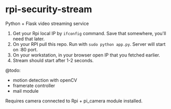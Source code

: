 # rpi-security-stream
Python + Flask video streaming service



1. Get your Rpi local IP by `ifconfig` command. Save that somewhere, you'll need that later.
2. On your RPI pull this repo. Run with `sudo python app.py`. Server will start on :80 port.
3. On your workstation, in your browser open IP that you fetched earlier.
4. Stream should start after 1-2 seconds.

@todo:
- motion detection with openCV
- framerate controller
- mail module

Requires camera connected to Rpi + pi_camera module installed.
